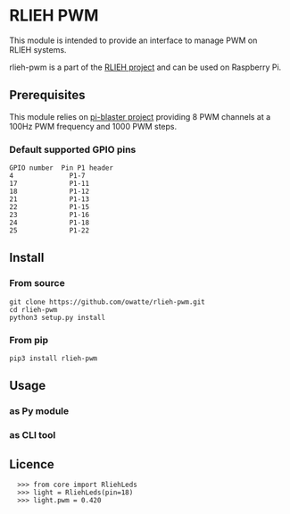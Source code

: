 # RLIEH PWM

This module is intended to provide an interface to manage PWM on RLIEH systems.

rlieh-pwm is a part of the [RLIEH project](http://www.lebiklab.com/portfolio/rlieh/) and can be used on Raspberry Pi.

## Prerequisites

This module relies on [pi-blaster project](https://github.com/hybridgroup/pi-blaster) providing 8 PWM channels at a 100Hz PWM frequency and 1000 PWM steps.

### Default supported GPIO pins

    GPIO number  Pin P1 header
    4              P1-7
    17             P1-11
    18             P1-12
    21             P1-13
    22             P1-15
    23             P1-16
    24             P1-18
    25             P1-22

## Install

### From source

```
git clone https://github.com/owatte/rlieh-pwm.git
cd rlieh-pwm
python3 setup.py install
```
### From pip

```
pip3 install rlieh-pwm
```
## Usage

### as Py module

### as CLI tool

## Licence
```
  >>> from core import RliehLeds
  >>> light = RliehLeds(pin=18)
  >>> light.pwm = 0.420
```
